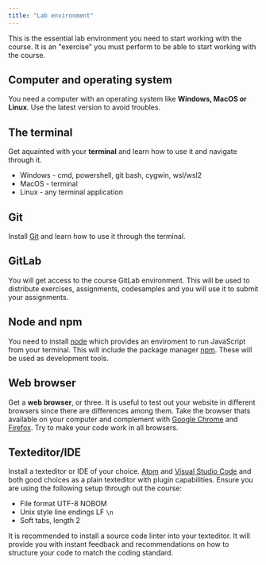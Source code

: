```yaml
---
title: "Lab environment"
---
```


This is the essential lab environment you need to start working with the course. It is an "exercise" you must perform to be able to start working with the course.



Computer and operating system
------------------------

You need a computer with an operating system like **Windows, MacOS or Linux**. Use the latest version to avoid troubles.


The terminal
------------------------

Get aquainted with your **terminal** and learn how to use it and navigate through it.

- Windows - cmd, powershell, git bash, cygwin, wsl/wsl2
- MacOS - terminal
- Linux - any terminal application



Git
------------------------

Install [Git](https://git-scm.com/) and learn how to use it through the terminal.



GitLab
------------------------

You will get access to the course GitLab environment. This will be used to distribute exercises, assignments, codesamples and you will use it to submit your assignments.



Node and npm
------------------------

You need to install [node](https://nodejs.org/en/) which provides an enviroment to run JavaScript from your terminal. This will include the package manager [npm](https://www.npmjs.com/). These will be used as development tools.



Web browser
------------------------

Get a **web browser**, or three. It is useful to test out your website in different browsers since there are differences among them. Take the browser thats available on your computer and complement with [Google Chrome](https://www.google.com/intl/en/chrome/) and [Firefox](https://www.mozilla.org/en-US/firefox/new/). Try to make your code work in all browsers.



Texteditor/IDE
------------------------

Install a texteditor or IDE of your choice. [Atom](https://atom.io/) and [Visual Studio Code](https://code.visualstudio.com/) and both good choices as a plain texteditor with plugin capabilities. Ensure you are using the following setup through out the course:

* File format UTF-8 NOBOM
* Unix style line endings LF `\n`
* Soft tabs, length 2

It is recommended to install a source code linter into your texteditor. It will provide you with instant feedback and recommendations on how to structure your code to match the coding standard.
